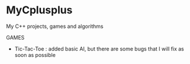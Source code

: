 # MyCplusplus
My C++ projects, games and algorithms


 GAMES
 
- Tic-Tac-Toe : added basic AI, but there are some bugs that I will fix as soon as possible
